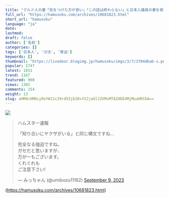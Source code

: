 ```yaml
---
title: "クルド人の妻「気をつけた方が良い」「この話は終わらない」と日本人議員の妻を脅迫 警察沙汰に:ハムスター速報"
full_url: "https://hamusoku.com/archives/10681823.html"
short_url: "hamusoku"
language: "ja"
date: 
lastmod: 
draft: false
author: ['名前']
categories: []
tags: ['日本人', '沙汰', '脅迫']
keywords: []
thumbnail: "https://livedoor.blogimg.jp/hamusoku/imgs/3/7/3704dbab-s.png"
popular: 1747
latest: 1831
trend: 1167
featured: 908
views: 1302
comments: 154
weight: 13
slug: aHR0cHM6Ly9oYW11c29rdS5jb20vYXJjaGl2ZXMvMTA2ODE4MjMuaHRtbA==
---
```


![](https://livedoor.blogimg.jp/hamusoku/imgs/3/7/3704dbab-s.png)

<blockquote class='twitter-tweet'><p>ハムスター速報</p><p>「知り合いにヤクザがいる」と同じ構文ですね…</p><p lang='ja' dir='ltr'>完全なる強迫ですね。<br>ガセだと思いますが、<br>万が一もございます。<br>くれぐれも<br>ご注意下さい!</p>— みっちゃん (@umibozu11162) <a href='https://twitter.com/umibozu11162/status/1700441846869270678?ref_src=twsrc%5Etfw'>September 9, 2023</a></blockquote> 

(https://hamusoku.com/archives/10681823.html)

